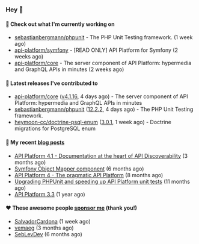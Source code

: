 ### Hey 👋

#### 👷 Check out what I'm currently working on

- [sebastianbergmann/phpunit](https://github.com/sebastianbergmann/phpunit) - The PHP Unit Testing framework. (1 week ago)
- [api-platform/symfony](https://github.com/api-platform/symfony) - [READ ONLY] API Platform for Symfony (2 weeks ago)
- [api-platform/core](https://github.com/api-platform/core) - The server component of API Platform: hypermedia and GraphQL APIs in minutes (2 weeks ago)

#### 🔭 Latest releases I've contributed to

- [api-platform/core](https://github.com/api-platform/core) ([v4.1.16](https://github.com/api-platform/core/releases/tag/v4.1.16), 4 days ago) - The server component of API Platform: hypermedia and GraphQL APIs in minutes
- [sebastianbergmann/phpunit](https://github.com/sebastianbergmann/phpunit) ([12.2.2](https://github.com/sebastianbergmann/phpunit/releases/tag/12.2.2), 4 days ago) - The PHP Unit Testing framework.
- [heymoon-cc/doctrine-psql-enum](https://github.com/heymoon-cc/doctrine-psql-enum) ([3.0.1](https://github.com/heymoon-cc/doctrine-psql-enum/releases/tag/3.0.1), 1 week ago) - Doctrine migrations for PostgreSQL enum

#### 📜 My recent [blog posts](https://soyuka.me)

- [API Platform 4.1 - Documentation at the heart of API Discoverability](https://soyuka.me/api-platform-4-1-documentation-heart-api-discoverability/) (3 months ago)
- [Symfony Object Mapper component](https://soyuka.me/symfony-object-mapper-component/) (6 months ago)
- [API Platform 4 - The pragmatic API Platform](https://soyuka.me/api-platform-4-the-pragmatic-api-platform/) (8 months ago)
- [Upgrading PHPUnit and speeding up API Platform unit tests](https://soyuka.me/upgrading-phpunit-and-speeding-up-api-platform-unit-tests/) (11 months ago)
- [API Platform 3.3](https://soyuka.me/api-platform-3.3/) (1 year ago)

#### ❤️ These awesome people [sponsor me](https://github.com/sponsors/soyuka) (thank you!)

- [SalvadorCardona](https://github.com/SalvadorCardona) (1 week ago)
- [vemaeg](https://github.com/vemaeg) (3 months ago)
- [SebLevDev](https://github.com/SebLevDev) (6 months ago)
